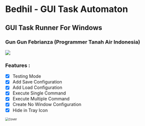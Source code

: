 # Bedhil - GUI Task Automaton
## GUI Task Runner For Windows

### Gun Gun Febrianza (Programmer Tanah Air Indonesia)



![](Bedhil---GUI-Task-Automaton/Logo.jpg)

### Features :

- [x] Testing Mode
- [x] Add Save Configuration
- [x] Add Load Configuration
- [x] Execute Single Command
- [x] Execute Multiple Command
- [x] Create No Window Configuration
- [x] Hide in Tray Icon

![]()<img src="Bedhil---GUI-Task-Automaton/Cover.png" alt="Cover" style="zoom:67%;" />